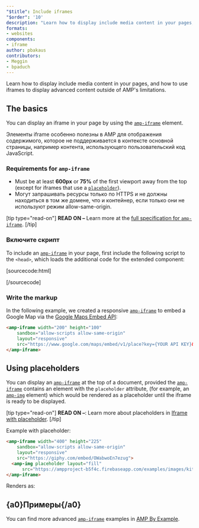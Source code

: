 ```yaml
---
"$title": Include iframes
"$order": '10'
description: "Learn how to display include media content in your pages, and how to use iframes to display advanced content outside of AMP's limitations."
formats:
- websites
components:
- iframe
author: pbakaus
contributors:
- Meggin
- bpaduch
---
```


Learn how to display include media content in your pages, and how to use iframes to display advanced content outside of AMP's limitations.

## The basics

You can display an iframe in your page by using the [`amp-iframe`](../../../../documentation/components/reference/amp-iframe.md) element.

Элементы iframe особенно полезны в AMP для отображения содержимого, которое не поддерживается в контексте основной страницы, например контента, использующего пользовательский код JavaScript.

### Requirements for `amp-iframe`

- Must be at least **600px** or **75%** of the first viewport away from the top (except for iframes that use a [`placeholder`](#using-placeholders)).
- Могут запрашивать ресурсы только по HTTPS и не должны находиться в том же домене, что и контейнер, если только они не используют режим allow-same-origin.

[tip type="read-on"] **READ ON –** Learn more at the [full specification for `amp-iframe`](../../../../documentation/components/reference/amp-iframe.md). [/tip]

### Включите скрипт

To include an [`amp-iframe`](../../../../documentation/components/reference/amp-iframe.md) in your page, first include the following script to the `<head>`, which loads the additional code for the extended component:

[sourcecode:html]
<script async custom-element="amp-iframe"
  src="https://cdn.ampproject.org/v0/amp-iframe-0.1.js"></script>
[/sourcecode]

### Write the markup

In the following example, we created a responsive [`amp-iframe`](../../../../documentation/components/reference/amp-iframe.md) to embed a Google Map via the [Google Maps Embed API](https://developers.google.com/maps/documentation/embed/guide):

```html
<amp-iframe width="200" height="100"
    sandbox="allow-scripts allow-same-origin"
    layout="responsive"
    src="https://www.google.com/maps/embed/v1/place?key={YOUR API KEY}&q=europe">
</amp-iframe>
```

## Using placeholders <a name="using-placeholders"></a>

You can display an [`amp-iframe`](../../../../documentation/components/reference/amp-iframe.md) at the top of a document, provided the [`amp-iframe`](../../../../documentation/components/reference/amp-iframe.md) contains an element with the `placeholder` attribute, (for example, an [`amp-img`](../../../../documentation/components/reference/amp-img.md) element) which would be rendered as a placeholder until the iframe is ready to be displayed.

[tip type="read-on"] **READ ON –**: Learn more about placeholders in [Iframe with placeholder](../../../../documentation/components/reference/amp-iframe.md#iframe-with-placeholder). [/tip]

Example with placeholder:

```html
<amp-iframe width="400" height="225"
    sandbox="allow-scripts allow-same-origin"
    layout="responsive"
    src="https://giphy.com/embed/OWabwoEn7ezug">
  <amp-img placeholder layout="fill"
      src="https://ampproject-b5f4c.firebaseapp.com/examples/images/kittens-biting.jpg"></amp-img>
</amp-iframe>
```

Renders as:

<amp-iframe width="400" height="225" sandbox="allow-scripts allow-same-origin" layout="responsive" src="https://giphy.com/embed/OWabwoEn7ezug"><amp-img placeholder layout="fill" src="https://ampproject-b5f4c.firebaseapp.com/examples/images/kittens-biting.jpg"></amp-img></amp-iframe>

## {a0}Примеры{/a0}

You can find more advanced [`amp-iframe`](../../../../documentation/components/reference/amp-iframe.md) examples in [AMP By Example](../../../../documentation/examples/documentation/amp-iframe.html).
